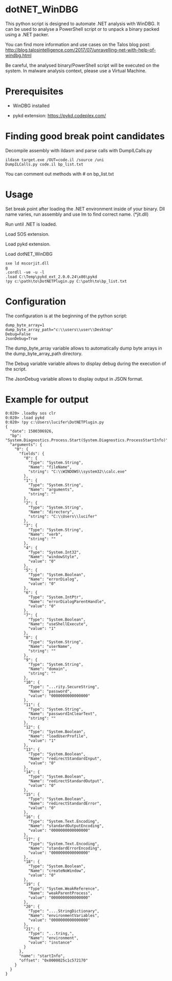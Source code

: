 # dotNET_WinDBG

This python script is designed to automate .NET analysis with WinDBG. It can be used to analyse a PowerShell script or to unpack a binary packed using a .NET packer.

You can find more information and use cases on the Talos blog post: http://blog.talosintelligence.com/2017/07/unravelling-net-with-help-of-windbg.html

Be careful, the analysed binary/PowerShell script will be executed on the system. In malware analysis context, please use a Virtual Machine.

# Prerequisites

* WinDBG installed

* pykd extension: https://pykd.codeplex.com/

# Finding good break point candidates

Decompile assembly with ildasm and parse calls with DumpILCalls.py

```
ildasm target.exe /OUT=code.il /source /uni
DumpILCalls.py code.il bp_list.txt
```

You can comment out methods with # on bp_list.txt

# Usage

Set break point after loading the .NET environment inside of your binary. Dll name varies, run assembly and use lm to find correct name. (*jit.dll)

Run until .NET is loaded.

Load SOS extension.

Load pykd extension.

Load dotNET_WinDBG

```
sxe ld mscorjit.dll
g
.cordll -ve -u -l
.load C:\Temp\pykd_ext_2.0.0.24\x86\pykd
!py c:\path\to\DotNETPlugin.py C:\path\to\bp_list.txt
```


# Configuration

The configuration is at the beginning of the python script:

```
dump_byte_array=1
dump_byte_array_path="c:\\users\\user\\Desktop"
Debug=False
JsonDebug=True
```

The dump_byte_array variable allows to automatically dump byte arrays in the dump_byte_array_path directory.

The Debug variable variable allows to display debug during the execution of the script.

The JsonDebug variable allows to display output in JSON format.


# Example for output

```
0:020> .loadby sos clr
0:020> .load pykd
0:020> !py c:\Users\lucifer\DotNETPlugin.py
{
  "date": 1500306926, 
  "bp": "System.Diagnostics.Process.Start(System.Diagnostics.ProcessStartInfo)", 
  "arguments": {
    "0": {
      "fields": {
        "0": {
          "Type": "System.String", 
          "Name": "fileName", 
          "string": "C:\\WINDOWS\\system32\\calc.exe"
        }, 
        "1": {
          "Type": "System.String", 
          "Name": "arguments", 
          "string": ""
        }, 
        "2": {
          "Type": "System.String", 
          "Name": "directory", 
          "string": "C:\\Users\\lucifer"
        }, 
        "3": {
          "Type": "System.String", 
          "Name": "verb", 
          "string": ""
        }, 
        "4": {
          "Type": "System.Int32", 
          "Name": "windowStyle", 
          "value": "0"
        }, 
        "5": {
          "Type": "System.Boolean", 
          "Name": "errorDialog", 
          "value": "0"
        }, 
        "6": {
          "Type": "System.IntPtr", 
          "Name": "errorDialogParentHandle", 
          "value": "0"
        }, 
        "7": {
          "Type": "System.Boolean", 
          "Name": "useShellExecute", 
          "value": "1"
        }, 
        "8": {
          "Type": "System.String", 
          "Name": "userName", 
          "string": ""
        }, 
        "9": {
          "Type": "System.String", 
          "Name": "domain", 
          "string": ""
        }, 
        "10": {
          "Type": "...rity.SecureString", 
          "Name": "password", 
          "value": "0000000000000000"
        }, 
        "11": {
          "Type": "System.String", 
          "Name": "passwordInClearText", 
          "string": ""
        }, 
        "12": {
          "Type": "System.Boolean", 
          "Name": "loadUserProfile", 
          "value": "1"
        }, 
        "13": {
          "Type": "System.Boolean", 
          "Name": "redirectStandardInput", 
          "value": "0"
        }, 
        "14": {
          "Type": "System.Boolean", 
          "Name": "redirectStandardOutput", 
          "value": "0"
        }, 
        "15": {
          "Type": "System.Boolean", 
          "Name": "redirectStandardError", 
          "value": "0"
        }, 
        "16": {
          "Type": "System.Text.Encoding", 
          "Name": "standardOutputEncoding", 
          "value": "0000000000000000"
        }, 
        "17": {
          "Type": "System.Text.Encoding", 
          "Name": "standardErrorEncoding", 
          "value": "0000000000000000"
        }, 
        "18": {
          "Type": "System.Boolean", 
          "Name": "createNoWindow", 
          "value": "0"
        }, 
        "19": {
          "Type": "System.WeakReference", 
          "Name": "weakParentProcess", 
          "value": "0000000000000000"
        }, 
        "20": {
          "Type": "....StringDictionary", 
          "Name": "environmentVariables", 
          "value": "0000000000000000"
        }, 
        "21": {
          "Type": "...tring,", 
          "Name": "environment", 
          "value": "instance"
        }
      }, 
      "name": "startInfo", 
      "offset": "0x0000025c1c572170"
    }
  }
}
```
